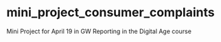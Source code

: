 # mini_project_consumer_complaints
Mini Project for April 19 in GW Reporting in the Digital Age course
